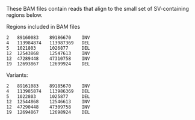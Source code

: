 These BAM files contain reads that align to the small set of SV-containing regions below.

Regions included in BAM files
```
2	89160083	89186670	INV
4	113984874	113987369	DEL
5	1021803		1026877		DEL
12	12543868	12547613	INV
12	47289448	47310758	INV
19	12693867	12699924	DEL
```

Variants:
```
2	89161083	89185670	INV
4	113985874	113986369	DEL
5	1022803		1025877		DEL
12	12544868	12546613	INV
12	47290448	47309758	INV
19	12694867	12698924	DEL
```
